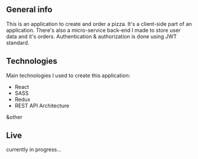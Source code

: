 ## General info

This is an application to create and order a pizza. It's a client-side part of an application. There's also a micro-service back-end I made to store user data and it's orders. Authentication & authorization is done using JWT standard.

## Technologies

Main technologies I used to create this application:

-   React
-   SASS
-   Redux
-   REST API Architecture

&other

## Live

currently in progress...
